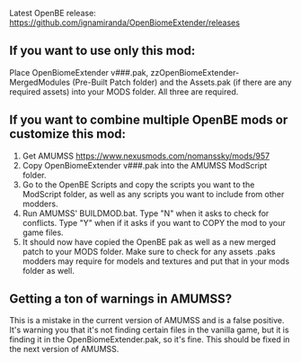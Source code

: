 Latest OpenBE release: https://github.com/ignamiranda/OpenBiomeExtender/releases

## If you want to use only this mod:
Place OpenBiomeExtender v###.pak, zzOpenBiomeExtender-MergedModules (Pre-Built Patch folder) and the Assets.pak (if there are any required assets) into your MODS folder. All three are required.

## If you want to combine multiple OpenBE mods or customize this mod:
1. Get AMUMSS https://www.nexusmods.com/nomanssky/mods/957
2. Copy OpenBiomeExtender v###.pak into the AMUMSS ModScript folder.
3. Go to the OpenBE Scripts and copy the scripts you want to the ModScript folder, as well as any scripts you want to include from other modders.
4. Run AMUMSS' BUILDMOD.bat. Type "N" when it asks to check for conflicts. Type "Y" when if it asks if you want to COPY the mod to your game files.
5. It should now have copied the OpenBE pak as well as a new merged patch to your MODS folder. Make sure to check for any assets .paks modders may require for models and textures and put that in your mods folder as well.

## Getting a ton of warnings in AMUMSS?
This is a mistake in the current version of AMUMSS and is a false positive. It's warning you that it's not finding certain files in the vanilla game, but it is finding it in the OpenBiomeExtender.pak, so it's fine. This should be fixed in the next version of AMUMSS.
